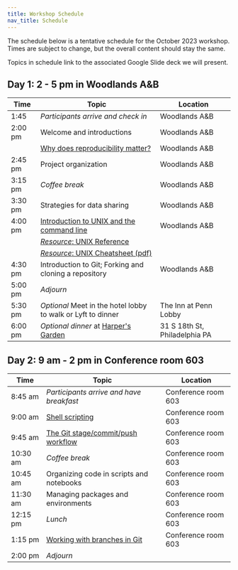 ```yaml
---
title: Workshop Schedule
nav_title: Schedule
---
```


The schedule below is a tentative schedule for the October 2023 workshop.
Times are subject to change, but the overall content should stay the same.

Topics in schedule link to the associated Google Slide deck we will present.

## Day 1: 2 - 5 pm in Woodlands A&B

| Time | Topic | Location |
|------|---------|---------|
| 1:45    | _Participants arrive and check in_ | Woodlands A&B |
| 2:00 pm | Welcome and introductions | Woodlands A&B |
|         | [Why does reproducibility matter?](https://docs.google.com/presentation/d/1qfulAR4jD0KS7NfrLHpwT6SWl-7APBmqNnAwGpXX5oo/edit?usp=sharing) | Woodlands A&B |
| 2:45 pm | Project organization | Woodlands A&B |
| 3:15 pm | _Coffee break_ | Woodlands A&B |
| 3:30 pm | Strategies for data sharing | Woodlands A&B |
| 4:00 pm | [Introduction to UNIX and the command line](https://docs.google.com/presentation/d/1WPXkItJZEUXMY20cLrdMXHiBC2PyunR14RUSDg4nfIc/edit?usp=sharing) | Woodlands A&B |
|         | [_Resource_: UNIX Reference](resources/unix_reference.html) ||
|         | [_Resource_: UNIX Cheatsheet (pdf)](resources/unix_quick_reference.pdf) ||
| 4:30 pm |  Introduction to Git; Forking and cloning a repository | Woodlands A&B |
| 5:00 pm |  _Adjourn_ | |
| 5:30 pm  | _Optional_ Meet in the hotel lobby to walk or Lyft to dinner | The Inn at Penn Lobby |
| 6:00 pm | _Optional dinner_ at [Harper's Garden](https://www.harpersgardenphilly.com/) | 31 S 18th St, Philadelphia PA |

## Day 2: 9 am - 2 pm in Conference room 603

| Time | Topic | Location |
|------|---------|---------|
| 8:45 am  | _Participants arrive and have breakfast_ |  Conference room 603 |
| 9:00 am  | [Shell scripting](https://docs.google.com/presentation/d/1SDUyYVNgvDDRodVqmDQPVQ5wnjQesWfBTg0EAcdbcSo/edit?usp=sharing) |  Conference room 603 |
| 9:45 am  | [The Git stage/commit/push workflow](https://docs.google.com/presentation/d/1_YckNhAkp_82PKR6PGS5SdaKDgoueYVTXaPi5pQV9ik/edit?usp=sharing) |  Conference room 603 |
| 10:30 am | _Coffee break_ |  Conference room 603 |
| 10:45 am | Organizing code in scripts and notebooks |  Conference room 603 |
| 11:30 am | Managing packages and environments |  Conference room 603 |
| 12:15 pm | _Lunch_ |  Conference room 603 |
| 1:15 pm | [Working with branches in Git](https://docs.google.com/presentation/d/1s7BSHgTSDuXIzI1ROS-JSneB6NXfQVWOec6lhc8eIWA/edit?usp=sharing) |  Conference room 603 |
| 2:00 pm | _Adjourn_ |  |
